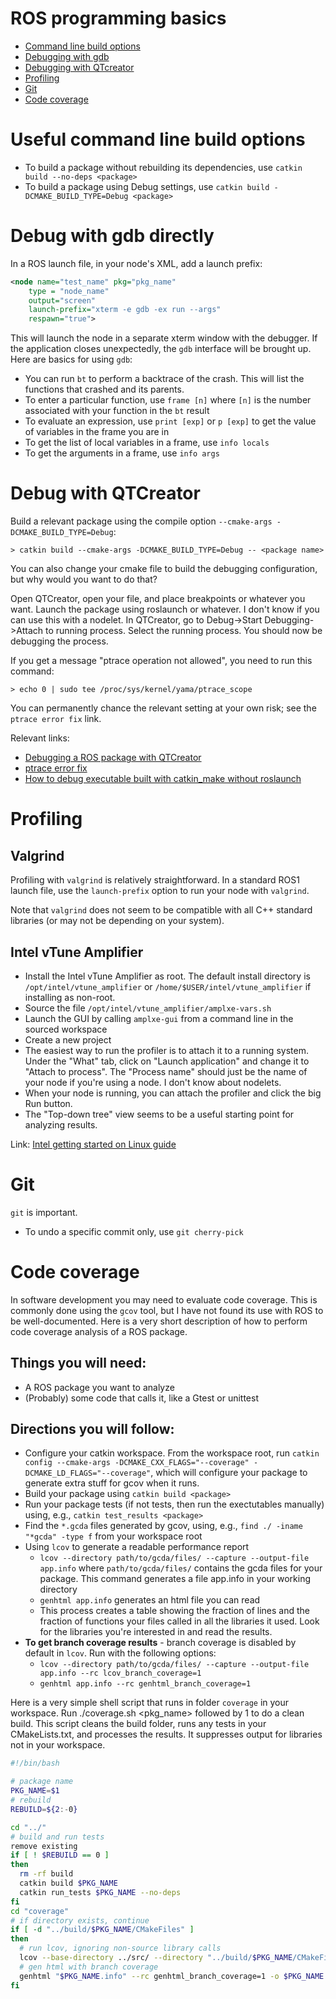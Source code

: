 # ROS programming basics

* [Command line build options](#useful-command-line-build-options)
* [Debugging with gdb](#debug-with-gdb-directly)
* [Debugging with QTcreator](#debug-with-qtcreator)
* [Profiling](#profiling)
* [Git](#git)
* [Code coverage](#code-coverage)

# Useful command line build options

* To build a package without rebuilding its dependencies, use `catkin build --no-deps <package>`
* To build a package using Debug settings, use `catkin build -DCMAKE_BUILD_TYPE=Debug <package>`

# Debug with gdb directly
In a ROS launch file, in your node's XML, add a launch prefix:
```xml
<node name="test_name" pkg="pkg_name"
    type = "node_name"
    output="screen"
    launch-prefix="xterm -e gdb -ex run --args"
    respawn="true">
```

This will launch the node in a separate xterm window with the debugger.
If the application closes unexpectedly, the `gdb` interface will be brought up.
Here are basics for using `gdb`:

* You can run `bt` to perform a backtrace of the crash. This will list the functions that crashed and its parents.
* To enter a particular function, use `frame [n]` where `[n]` is the number associated with your function in the `bt` result
* To evaluate an expression, use `print [exp]` or `p [exp]` to get the value of variables in the frame you are in
* To get the list of local variables in a frame, use `info locals`
* To get the arguments in a frame, use `info args`

# Debug with QTCreator

Build a relevant package using the compile option `--cmake-args -DCMAKE_BUILD_TYPE=Debug`:

```
> catkin build --cmake-args -DCMAKE_BUILD_TYPE=Debug -- <package name>
```

You can also change your cmake file to build the debugging configuration, but why would you want to do that?

Open QTCreator, open your file, and place breakpoints or whatever you want.
Launch the package using roslaunch or whatever.
I don't know if you can use this with a nodelet.
In QTCreator, go to Debug->Start Debugging->Attach to running process.
Select the running process.
You should now be debugging the process.

If you get a message "ptrace operation not allowed", you need to run this command:

```
> echo 0 | sudo tee /proc/sys/kernel/yama/ptrace_scope
```

You can permanently chance the relevant setting at your own risk; see the `ptrace error fix` link.

Relevant links:
* [Debugging a ROS package with QTCreator](https://answers.ros.org/question/34966/debugging-ros-package-with-qtcreator/)
* [ptrace error fix](https://askubuntu.com/questions/41629/after-upgrade-gdb-wont-attach-to-process)
* [How to debug executable built with catkin_make without roslaunch](https://answers.ros.org/question/200155/how-to-debug-executable-built-with-catkin_make-without-roslaunch/)

# Profiling

## Valgrind

Profiling with `valgrind` is relatively straightforward.
In a standard ROS1 launch file, use the `launch-prefix` option to run your node with `valgrind`.

Note that `valgrind` does not seem to be compatible with all C++ standard libraries (or may not be depending on your system).

## Intel vTune Amplifier

* Install the Intel vTune Amplifier as root. The default install directory is `/opt/intel/vtune_amplifier` or `/home/$USER/intel/vtune_amplifier` if installing as non-root.
* Source the file `/opt/intel/vtune_amplifier/amplxe-vars.sh`
* Launch the GUI by calling `amplxe-gui` from a command line in the sourced workspace
* Create a new project
* The easiest way to run the profiler is to attach it to a running system. Under the "What" tab, click on "Launch application" and change it to "Attach to process". The "Process name" should just be the name of your node if you're using a node. I don't know about nodelets.
* When your node is running, you can attach the profiler and click the big Run button.
* The "Top-down tree" view seems to be a useful starting point for analyzing results.

Link: [Intel getting started on Linux guide](https://software.intel.com/en-us/get-started-with-vtune-linux-os)

# Git

`git` is important.
* To undo a specific commit only, use `git cherry-pick`

# Code coverage

In software development you may need to evaluate code coverage.
This is commonly done using the `gcov` tool, but I have not found its use with ROS to be well-documented.
Here is a very short description of how to perform code coverage analysis of a ROS package.

## Things you will need:
* A ROS package you want to analyze
* (Probably) some code that calls it, like a Gtest or unittest

## Directions you will follow:
* Configure your catkin workspace. From the workspace root, run `catkin config --cmake-args -DCMAKE_CXX_FLAGS="--coverage" -DCMAKE_LD_FLAGS="--coverage"`, which will configure your package to generate extra stuff for gcov when it runs.
* Build your package using `catkin build <package>`
* Run your package tests (if not tests, then run the exectutables manually) using, e.g., `catkin test_results <package>`
* Find the `*.gcda` files generated by gcov, using, e.g., `find ./ -iname "*gcda" -type f` from your workspace root
* Using `lcov` to generate a readable performance report
    * `lcov --directory path/to/gcda/files/ --capture --output-file app.info` where `path/to/gcda/files/` contains the gcda files for your package. This command generates a file app.info in your working directory
    * `genhtml app.info` generates an html file you can read
    * This process creates a table showing the fraction of lines and the fraction of functions your files called in all the libraries it used. Look for the libraries you're interested in and read the results.
* **To get branch coverage results** - branch coverage is disabled by default in `lcov`. Run with the following options:
    * `lcov --directory path/to/gcda/files/ --capture --output-file app.info --rc lcov_branch_coverage=1`
    * `genhtml app.info --rc genhtml_branch_coverage=1`

Here is a very simple shell script that runs in folder `coverage` in your workspace. Run ./coverage.sh <pkg_name> followed by 1 to do a clean build. This script cleans the build folder, runs any tests in your CMakeLists.txt, and processes the results. It suppresses output for libraries not in your workspace.
```bash
#!/bin/bash

# package name
PKG_NAME=$1
# rebuild
REBUILD=${2:-0}

cd "../"
# build and run tests
remove existing
if [ ! $REBUILD == 0 ]
then 
  rm -rf build
  catkin build $PKG_NAME
  catkin run_tests $PKG_NAME --no-deps
fi
cd "coverage"
# if directory exists, continue
if [ -d "../build/$PKG_NAME/CMakeFiles" ]
then
  # run lcov, ignoring non-source library calls
  lcov --base-directory ../src/ --directory "../build/$PKG_NAME/CMakeFiles/" --capture --output-file "$PKG_NAME.info" -rc lcov_branch_coverage=1 --no-external
  # gen html with branch coverage
  genhtml "$PKG_NAME.info" --rc genhtml_branch_coverage=1 -o $PKG_NAME
fi
```
